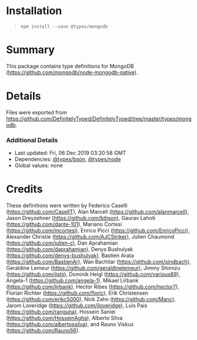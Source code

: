 # Installation
> `npm install --save @types/mongodb`

# Summary
This package contains type definitions for MongoDB (https://github.com/mongodb/node-mongodb-native).

# Details
Files were exported from https://github.com/DefinitelyTyped/DefinitelyTyped/tree/master/types/mongodb.

### Additional Details
 * Last updated: Fri, 06 Dec 2019 03:20:58 GMT
 * Dependencies: [@types/bson](https://npmjs.com/package/@types/bson), [@types/node](https://npmjs.com/package/@types/node)
 * Global values: none

# Credits
These definitions were written by Federico Caselli (https://github.com/CaselIT), Alan Marcell (https://github.com/alanmarcell), Jason Dreyzehner (https://github.com/bitjson), Gaurav Lahoti (https://github.com/dante-101), Mariano Cortesi (https://github.com/mcortesi), Enrico Picci (https://github.com/EnricoPicci), Alexander Christie (https://github.com/AJCStriker), Julien Chaumond (https://github.com/julien-c), Dan Aprahamian (https://github.com/daprahamian), Denys Bushulyak (https://github.com/denys-bushulyak), Bastien Arata (https://github.com/BastienAr), Wan Bachtiar (https://github.com/sindbach), Geraldine Lemeur (https://github.com/geraldinelemeur), Jimmy Shimizu (https://github.com/jishi), Dominik Heigl (https://github.com/various89), Angela-1 (https://github.com/angela-1), Mikael Lirbank (https://github.com/lirbank), Hector Ribes (https://github.com/hector7), Florian Richter (https://github.com/floric), Erik Christensen (https://github.com/erikc5000), Nick Zahn (https://github.com/Manc), Jarom Loveridge (https://github.com/jloveridge), Luis Pais (https://github.com/ranguna), Hossein Saniei (https://github.com/HosseinAgha), Alberto Silva (https://github.com/albertossilva), and Rauno Viskus (https://github.com/Rauno56).

